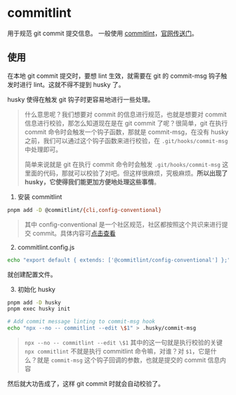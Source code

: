 # commitlint

用于规范 git commit 提交信息。
一般使用 [commitlint](https://github.com/conventional-changelog/commitlint)，[官网传送门](https://commitlint.js.org/)。

## 使用

在本地 git commit 提交时，要想 lint 生效，就需要在 git 的 commit-msg 钩子触发时进行 lint。这就不得不提到 husky 了。

husky 使得在触发 git 钩子时更容易地进行一些处理。
> 什么意思呢？我们想要对 commit 的信息进行规范，也就是想要对 commit 信息进行校验，那怎么知道现在是在 git commit 了呢？很简单，git 在执行 commit 命令时会触发一个钩子函数，那就是 commit-msg，在没有 husky 之前，我们可以通过这个钩子函数来进行校验，在 `.git/hooks/commit-msg` 中处理即可。
> 
> 简单来说就是 git 在执行 commit 命令时会触发 `.git/hooks/commit-msg` 这里面的代码，那就可以校验了对吧。但这样很麻烦，究极麻烦。**所以出现了 husky，它使得我们能更加方便地处理这些事情**。

1. 安装 commitlint

```bash
pnpm add -D @commitlint/{cli,config-conventional}
```
> 其中 config-conventional 是一个社区规范，社区都按照这个共识来进行提交 commit。具体内容可[点击查看](https://github.com/conventional-changelog/commitlint/tree/master/%40commitlint/config-conventional)

2. commitlint.config.js
```bash
echo "export default { extends: ['@commitlint/config-conventional'] };" > commitlint.config.js
```
就创建配置文件。

3. 初始化 husky
```bash
pnpm add -D husky
pnpm exec husky init

# Add commit message linting to commit-msg hook
echo "npx --no -- commitlint --edit \$1" > .husky/commit-msg
```
> `npx --no -- commitlint --edit \$1` 其中的这一句就是执行校验的关键 `npx commitlint` 不就是执行 commitlint 命令嘛，对谁？对 `$1`，它是什么？就是 `commit-msg` 这个钩子回调的参数，也就是提交的 commit 信息内容

然后就大功告成了，这样 git commit 时就会自动校验了。